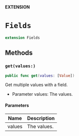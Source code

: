 **EXTENSION**

# `Fields`
```swift
extension Fields
```

## Methods
### `get(values:)`

```swift
public func get(values: [Value])
```

Get multiple values with a field.
- Parameter values: The values.

#### Parameters

| Name | Description |
| ---- | ----------- |
| values | The values. |